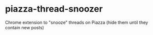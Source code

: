 # piazza-thread-snoozer
Chrome extension to "snooze" threads on Piazza (hide them until they contain new posts)
